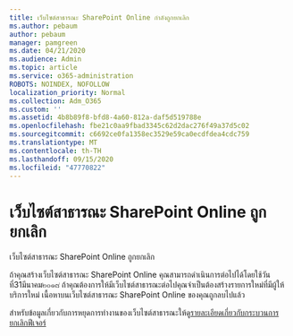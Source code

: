```yaml
---
title: เว็บไซต์สาธารณะ SharePoint Online กำลังถูกยกเลิก
ms.author: pebaum
author: pebaum
manager: pamgreen
ms.date: 04/21/2020
ms.audience: Admin
ms.topic: article
ms.service: o365-administration
ROBOTS: NOINDEX, NOFOLLOW
localization_priority: Normal
ms.collection: Adm_O365
ms.custom: ''
ms.assetid: 4b8b89f8-bfd8-4a60-812a-daf5d519788e
ms.openlocfilehash: fbe21c0aa9fbad3345c62d2dac276f49a37d5c02
ms.sourcegitcommit: c6692ce0fa1358ec3529e59ca0ecdfdea4cdc759
ms.translationtype: MT
ms.contentlocale: th-TH
ms.lasthandoff: 09/15/2020
ms.locfileid: "47770822"
---
```

# <a name="sharepoint-online-public-websites-have-been-discontinued"></a>เว็บไซต์สาธารณะ SharePoint Online ถูกยกเลิก

เว็บไซต์สาธารณะ SharePoint Online ถูกยกเลิก

ถ้าคุณสร้างเว็บไซต์สาธารณะ SharePoint Online คุณสามารถดำเนินการต่อไปได้โดยใช้วันที่31มีนาคม๒๐๑๘ ถ้าคุณต้องการให้มีเว็บไซต์สาธารณะต่อไปคุณจำเป็นต้องสร้างรายการใหม่ที่มีผู้ให้บริการใหม่ เนื้อหาบนเว็บไซต์สาธารณะ SharePoint Online ของคุณถูกลบไปแล้ว

สำหรับข้อมูลเกี่ยวกับการหยุดการทำงานของเว็บไซต์สาธารณะให้ดู[รายละเอียดเกี่ยวกับกระบวนการยกเลิกฟีเจอร์](https://go.microsoft.com/fwlink/?linkid=866980)
